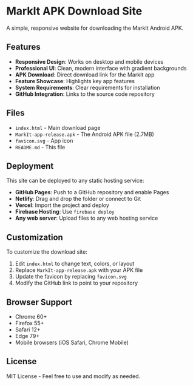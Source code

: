 # MarkIt APK Download Site

A simple, responsive website for downloading the MarkIt Android APK.

## Features

- **Responsive Design**: Works on desktop and mobile devices
- **Professional UI**: Clean, modern interface with gradient backgrounds
- **APK Download**: Direct download link for the MarkIt app
- **Feature Showcase**: Highlights key app features
- **System Requirements**: Clear requirements for installation
- **GitHub Integration**: Links to the source code repository

## Files

- `index.html` - Main download page
- `MarkIt-app-release.apk` - The Android APK file (2.7MB)
- `favicon.svg` - App icon
- `README.md` - This file

## Deployment

This site can be deployed to any static hosting service:

- **GitHub Pages**: Push to a GitHub repository and enable Pages
- **Netlify**: Drag and drop the folder or connect to Git
- **Vercel**: Import the project and deploy
- **Firebase Hosting**: Use `firebase deploy`
- **Any web server**: Upload files to any web hosting service

## Customization

To customize the download site:

1. Edit `index.html` to change text, colors, or layout
2. Replace `MarkIt-app-release.apk` with your APK file
3. Update the favicon by replacing `favicon.svg`
4. Modify the GitHub link to point to your repository

## Browser Support

- Chrome 60+
- Firefox 55+
- Safari 12+
- Edge 79+
- Mobile browsers (iOS Safari, Chrome Mobile)

## License

MIT License - Feel free to use and modify as needed.







